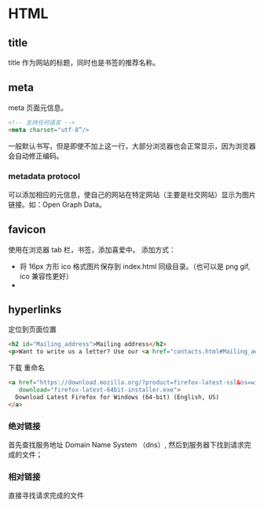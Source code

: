 # HTML
## title
title 作为网站的标题，同时也是书签的推荐名称。

## meta
meta 页面元信息。
```html
<!-- 支持任何语言 -->
<meta charset="utf-8”/>
```
一般默认书写，但是即使不加上这一行，大部分浏览器也会正常显示，因为浏览器会自动修正编码。
### metadata protocol
可以添加相应的元信息，使自己的网站在特定网站（主要是社交网站）显示为图片链接。如：Open Graph Data。

## favicon
使用在浏览器 tab 栏，书签，添加喜爱中。
添加方式：
- 将 16px 方形 ico 格式图片保存到 index.html 同级目录。（也可以是 png gif, ico 兼容性更好）
- <link rel="icon" href="favicon.ico" type="image/x-icon">

## hyperlinks
定位到页面位置
```html
<h2 id="Mailing_address">Mailing address</h2>
<p>Want to write us a letter? Use our <a href="contacts.html#Mailing_address">mailing address</a>.</p>
```
下载 重命名
```html
<a href="https://download.mozilla.org/?product=firefox-latest-ssl&os=win64&lang=en-US"
   download="firefox-latest-64bit-installer.exe">
  Download Latest Firefox for Windows (64-bit) (English, US)
</a>
```

### 绝对链接
首先查找服务地址 Domain Name System （dns）, 然后到服务器下找到请求完成的文件；

### 相对链接
直接寻找请求完成的文件

